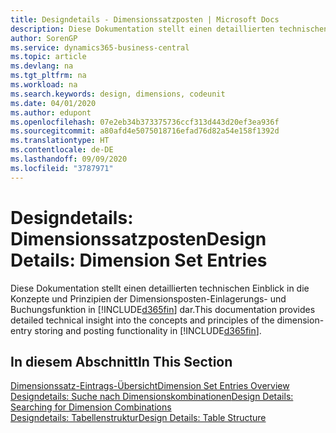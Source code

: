 ```yaml
---
title: Designdetails - Dimensionssatzposten | Microsoft Docs
description: Diese Dokumentation stellt einen detaillierten technischen Einblick in die Urheberrechtshinweise und Prinzipien bereit, die verwendet werden, um die Dimensionsposten-Einlagerungs- und Buchungsfunktion in  neu zu gestalten.
author: SorenGP
ms.service: dynamics365-business-central
ms.topic: article
ms.devlang: na
ms.tgt_pltfrm: na
ms.workload: na
ms.search.keywords: design, dimensions, codeunit
ms.date: 04/01/2020
ms.author: edupont
ms.openlocfilehash: 07e2eb34b373375736ccf313d443d20ef3ea936f
ms.sourcegitcommit: a80afd4e5075018716efad76d82a54e158f1392d
ms.translationtype: HT
ms.contentlocale: de-DE
ms.lasthandoff: 09/09/2020
ms.locfileid: "3787971"
---
```

# <a name="design-details-dimension-set-entries"></a><span data-ttu-id="6ea63-103">Designdetails: Dimensionssatzposten</span><span class="sxs-lookup"><span data-stu-id="6ea63-103">Design Details: Dimension Set Entries</span></span>
<span data-ttu-id="6ea63-104">Diese Dokumentation stellt einen detaillierten technischen Einblick in die Konzepte und Prinzipien der Dimensionsposten-Einlagerungs- und Buchungsfunktion in [!INCLUDE[d365fin](includes/d365fin_md.md)] dar.</span><span class="sxs-lookup"><span data-stu-id="6ea63-104">This documentation provides detailed technical insight into the concepts and principles of the dimension-entry storing and posting functionality in [!INCLUDE[d365fin](includes/d365fin_md.md)].</span></span>

## <a name="in-this-section"></a><span data-ttu-id="6ea63-105">In diesem Abschnitt</span><span class="sxs-lookup"><span data-stu-id="6ea63-105">In This Section</span></span>  
[<span data-ttu-id="6ea63-106">Dimensionssatz-Eintrags-Übersicht</span><span class="sxs-lookup"><span data-stu-id="6ea63-106">Dimension Set Entries Overview</span></span>](design-details-dimension-set-entries-overview.md)  
[<span data-ttu-id="6ea63-107">Designdetails: Suche nach Dimensionskombinationen</span><span class="sxs-lookup"><span data-stu-id="6ea63-107">Design Details: Searching for Dimension Combinations</span></span>](design-details-searching-for-dimension-combinations.md)  
[<span data-ttu-id="6ea63-108">Designdetails: Tabellenstruktur</span><span class="sxs-lookup"><span data-stu-id="6ea63-108">Design Details: Table Structure</span></span>](design-details-table-structure.md)  
